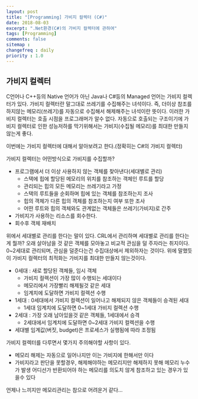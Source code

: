 ```yaml
---
layout: post
title: "[Programming] 가비지 컬렉터 (C#)"
date: 2018-08-03
excerpt: ".Net환경(C#)의 가비지 컬렉터에 관하여"
tags: [Programming]
comments: false
sitemap :
changefreq : daily
priority : 1.0
---
```


## 가비지 컬렉터

C언어나 C++등의 Native 언어가 아닌 Java나 C#등의 Managed 언어는 가비지 컬렉터가 있다.
가비지 컬렉터란 말그대로 쓰레기를 수집해주는 녀석이다.
즉, 더이상 참조를 하지않는 메모리(쓰레기)를 자동으로 수집해서 해제해주는 녀석이란 뜻이다.
이러한 가비지 컬렉터는 호출 시점을 프로그래머가 알수 없다. 자동으로 호출되는 구조이기에
가비지 컬렉터로 인한 성능저하를 막기위해서는 가비지(수집될 메모리)를 최대한 만들지 않는게
좋다.

이번에는 가비지 컬렉터에 대해서 알아보려고 한다.(정확히는 C#의 가비지 컬렉터)

가비지 컬렉터는 어떤방식으로 가비지를 수집할까?

  * 프로그램에서 더 이상 사용하지 않는 객체를 찾아낸다(세대별로 관리)
    * 스택에 힙에 할당된 메모리의 위치를 참조하는 객체인 루트를 할당
    * 관리되는 힙의 모든 메모리는 쓰레기라고 가정
    * 스택의 루트들을 순회하며 힙에 있는 객체를 참조하는지 조사
    * 힙의 객체가 다른 힙의 객체를 참조하는지 여부 또한 조사
    * 어떤 루트와 힙의 객체와도 관계없는 객체들은 쓰레기(가비지)로 간주
  * 가비지가 사용하는 리소스를 회수한다.
  * 회수후 객체 재배치

위에서 세대별로 관리를 한다는 말이 있다. CRL에서 관리하며 세대별로 관리를 한다는게 뭘까?
오래 살아남을 것 같은 객체를 모아놓고 비교적 관심을 덜 주자라는 취지이다.
0~2세대로 관리되며, 관심을 덜준다는건 수집대상에서 제외하자는 것이다. 위에 말했듯이
가비지 컬렉터의 최적화는 가비지를 최대한 만들지 않는것이다.  

  * 0세대 : 새로 할당된 객체들, 임시 객체
    * 가비지 컬렉션이 가장 많이 수행되는 세대이다
    * 메모리에서 가장빨리 해제될것 같은 세대
    * 임계치에 도달하면 가비지 컬렉션 수행
  * 1세대 : 0세대에서 가비지 컬렉션이 일어나고 해제되지 않은 객체들이 승격된 세대
    * 1세대 임계치에 도달하면 0~1세대 가비지 컬렉션 수행
  * 2세대 : 가장 오래 남아있을것 같은 객체들, 1세대에서 승격
    * 2세대에서 임계치에 도달하면 0~2세대 가비지 컬렉션을 수행
  * 세대별 임계값(버짓, budget)은 프로세스가 실행됨에 따라 조정됨

가비지 컬렉터를 다루면서 몇가지 주의해야할 사항이 있다.
  * 메모리 해제는 자동으로 일어나지만 이는 가비지에 한해서만 이다
  * 가비지라고 판단을 못할경우, 해제해야하는 메모리지만 해제하지 못해 메모리 누수가 발생
  어디선가 반환되어야 하는 메모리를 의도치 않게 참조하고 있는 경우가 있을수 있다

언제나 느끼지만 메모리관리는 참으로 어려운거 같다...
